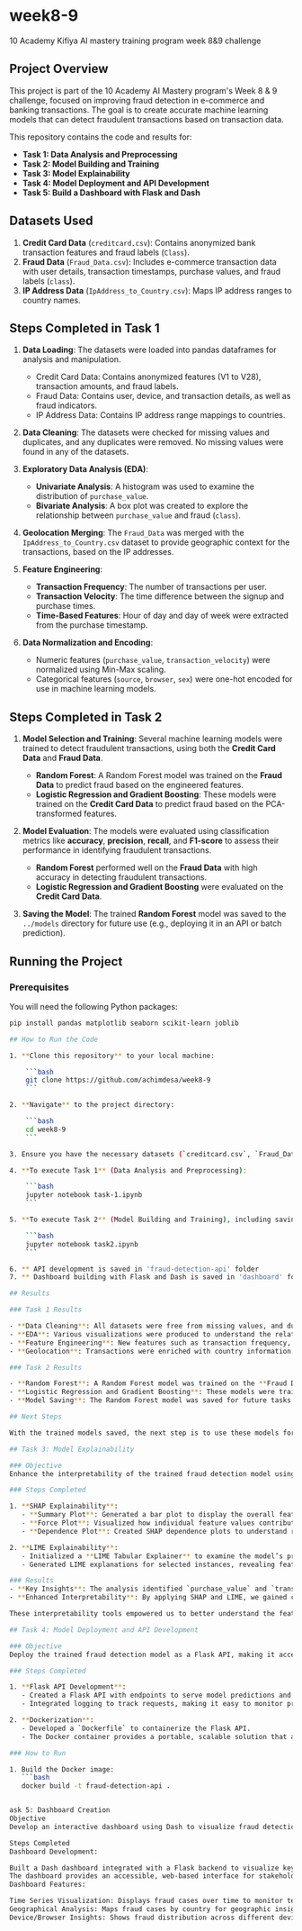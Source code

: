 # week8-9
10 Academy Kifiya AI mastery training program week 8&amp;9 challenge


## Project Overview
This project is part of the 10 Academy AI Mastery program's Week 8 & 9 challenge, focused on improving fraud detection in e-commerce and banking transactions. The goal is to create accurate machine learning models that can detect fraudulent transactions based on transaction data.

This repository contains the code and results for:
- **Task 1: Data Analysis and Preprocessing**
- **Task 2: Model Building and Training**
- **Task 3: Model Explainability**
- **Task 4: Model Deployment and API Development**
- **Task 5: Build a Dashboard with Flask and Dash**

## Datasets Used
1. **Credit Card Data** (`creditcard.csv`): Contains anonymized bank transaction features and fraud labels (`Class`).
2. **Fraud Data** (`Fraud_Data.csv`): Includes e-commerce transaction data with user details, transaction timestamps, purchase values, and fraud labels (`class`).
3. **IP Address Data** (`IpAddress_to_Country.csv`): Maps IP address ranges to country names.

## Steps Completed in Task 1
1. **Data Loading**: 
   The datasets were loaded into pandas dataframes for analysis and manipulation.
   - Credit Card Data: Contains anonymized features (V1 to V28), transaction amounts, and fraud labels.
   - Fraud Data: Contains user, device, and transaction details, as well as fraud indicators.
   - IP Address Data: Contains IP address range mappings to countries.

2. **Data Cleaning**: 
   The datasets were checked for missing values and duplicates, and any duplicates were removed. No missing values were found in any of the datasets.

3. **Exploratory Data Analysis (EDA)**:
   - **Univariate Analysis**: A histogram was used to examine the distribution of `purchase_value`.
   - **Bivariate Analysis**: A box plot was created to explore the relationship between `purchase_value` and fraud (`class`).

4. **Geolocation Merging**: 
   The `Fraud_Data` was merged with the `IpAddress_to_Country.csv` dataset to provide geographic context for the transactions, based on the IP addresses.

5. **Feature Engineering**:
   - **Transaction Frequency**: The number of transactions per user.
   - **Transaction Velocity**: The time difference between the signup and purchase times.
   - **Time-Based Features**: Hour of day and day of week were extracted from the purchase timestamp.

6. **Data Normalization and Encoding**:
   - Numeric features (`purchase_value`, `transaction_velocity`) were normalized using Min-Max scaling.
   - Categorical features (`source`, `browser`, `sex`) were one-hot encoded for use in machine learning models.


## Steps Completed in Task 2
1. **Model Selection and Training**:
   Several machine learning models were trained to detect fraudulent transactions, using both the **Credit Card Data** and **Fraud Data**.
   
   - **Random Forest**: A Random Forest model was trained on the **Fraud Data** to predict fraud based on the engineered features.
   - **Logistic Regression and Gradient Boosting**: These models were trained on the **Credit Card Data** to predict fraud based on the PCA-transformed features.

2. **Model Evaluation**:
   The models were evaluated using classification metrics like **accuracy**, **precision**, **recall**, and **F1-score** to assess their performance in identifying fraudulent transactions.

   - **Random Forest** performed well on the **Fraud Data** with high accuracy in detecting fraudulent transactions.
   - **Logistic Regression and Gradient Boosting** were evaluated on the **Credit Card Data**.

3. **Saving the Model**:
   The trained **Random Forest** model was saved to the `../models` directory for future use (e.g., deploying it in an API or batch prediction).

## Running the Project

### Prerequisites
You will need the following Python packages:

```bash
pip install pandas matplotlib seaborn scikit-learn joblib

## How to Run the Code

1. **Clone this repository** to your local machine:

    ```bash
    git clone https://github.com/achimdesa/week8-9
    ```

2. **Navigate** to the project directory:

    ```bash
    cd week8-9
    ```

3. Ensure you have the necessary datasets (`creditcard.csv`, `Fraud_Data.csv`, and `IpAddress_to_Country.csv`) in the `/data` folder relative to the task notebook.

4. **To execute Task 1** (Data Analysis and Preprocessing):

    ```bash
    jupyter notebook task-1.ipynb
    ```

5. **To execute Task 2** (Model Building and Training), including saving the Random Forest model:

    ```bash
    jupyter notebook task2.ipynb
    ```

6. ** API development is saved in 'fraud-detection-api' folder
7. ** Dashboard building with Flask and Dash is saved in 'dashboard' folder

## Results

### Task 1 Results

- **Data Cleaning**: All datasets were free from missing values, and duplicates were removed.
- **EDA**: Various visualizations were produced to understand the relationship between features like `purchase_value` and fraud (`class`).
- **Feature Engineering**: New features such as transaction frequency, velocity, and time-based features were added to the dataset to enhance model training.
- **Geolocation**: Transactions were enriched with country information based on IP address ranges.

### Task 2 Results

- **Random Forest**: A Random Forest model was trained on the **Fraud Data** to identify fraudulent transactions, achieving strong performance with high accuracy.
- **Logistic Regression and Gradient Boosting**: These models were trained on the **Credit Card Data** and evaluated using classification metrics.
- **Model Saving**: The Random Forest model was saved for future tasks in `../models/random_forest_fraud_model.pkl`.

## Next Steps

With the trained models saved, the next step is to use these models for real-time fraud detection in future tasks. This may involve serving predictions via an API or further tuning the models for improved accuracy.

## Task 3: Model Explainability

### Objective
Enhance the interpretability of the trained fraud detection model using SHAP (SHapley Additive exPlanations) and LIME (Local Interpretable Model-agnostic Explanations) to provide insights into feature importance and model decision-making.

### Steps Completed

1. **SHAP Explainability**:
   - **Summary Plot**: Generated a bar plot to display the overall feature importance, providing a high-level view of which features most impact the model’s fraud predictions.
   - **Force Plot**: Visualized how individual feature values contribute to specific predictions, using SHAP force plots to illustrate the feature impact on single-instance fraud predictions.
   - **Dependence Plot**: Created SHAP dependence plots to understand relationships between certain features (like `purchase_value`) and the model’s fraud probability predictions.

2. **LIME Explainability**:
   - Initialized a **LIME Tabular Explainer** to examine the model’s predictions on individual cases, helping to interpret which features influenced each specific prediction.
   - Generated LIME explanations for selected instances, revealing feature contributions in an interpretable, case-by-case format.

### Results
- **Key Insights**: The analysis identified `purchase_value` and `transaction_frequency` as significant indicators in the fraud detection model, with a strong correlation to fraud likelihood.
- **Enhanced Interpretability**: By applying SHAP and LIME, we gained clear insights into the model’s decision process, enabling transparency and trust in its predictions.

These interpretability tools empowered us to better understand the feature interactions and contributions within our fraud detection model, preparing it for deployment and real-world application in subsequent tasks.

## Task 4: Model Deployment and API Development

### Objective
Deploy the trained fraud detection model as a Flask API, making it accessible for real-time fraud detection requests. Containerize the API using Docker for portability and scalability.

### Steps Completed

1. **Flask API Development**:
   - Created a Flask API with endpoints to serve model predictions and check API status.
   - Integrated logging to track requests, making it easy to monitor predictions and identify any issues.

2. **Dockerization**:
   - Developed a `Dockerfile` to containerize the Flask API.
   - The Docker container provides a portable, scalable solution that allows the API to be deployed in various environments.

### How to Run

1. Build the Docker image:
   ```bash
   docker build -t fraud-detection-api .


ask 5: Dashboard Creation
Objective
Develop an interactive dashboard using Dash to visualize fraud detection insights, enabling stakeholders to monitor fraud trends and analyze key metrics in real-time.

Steps Completed
Dashboard Development:

Built a Dash dashboard integrated with a Flask backend to visualize key fraud insights interactively.
The dashboard provides an accessible, web-based interface for stakeholders to explore trends and metrics.
Dashboard Features:

Time Series Visualization: Displays fraud cases over time to monitor temporal trends.
Geographical Analysis: Maps fraud cases by country for geographic insights.
Device/Browser Insights: Shows fraud distribution across different devices and browsers.